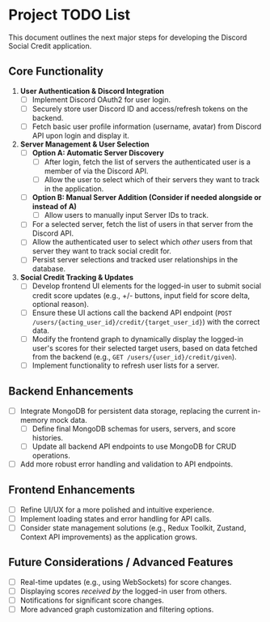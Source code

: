 # Project TODO List

This document outlines the next major steps for developing the Discord Social Credit application.

## Core Functionality

1.  **User Authentication & Discord Integration**
    *   [ ] Implement Discord OAuth2 for user login.
    *   [ ] Securely store user Discord ID and access/refresh tokens on the backend.
    *   [ ] Fetch basic user profile information (username, avatar) from Discord API upon login and display it.

2.  **Server Management & User Selection**
    *   [ ] **Option A: Automatic Server Discovery**
        *   [ ] After login, fetch the list of servers the authenticated user is a member of via the Discord API.
        *   [ ] Allow the user to select which of their servers they want to track in the application.
    *   [ ] **Option B: Manual Server Addition (Consider if needed alongside or instead of A)**
        *   [ ] Allow users to manually input Server IDs to track.
    *   [ ] For a selected server, fetch the list of users in that server from the Discord API.
    *   [ ] Allow the authenticated user to select which *other* users from that server they want to track social credit for.
    *   [ ] Persist server selections and tracked user relationships in the database.

3.  **Social Credit Tracking & Updates**
    *   [ ] Develop frontend UI elements for the logged-in user to submit social credit score updates (e.g., +/- buttons, input field for score delta, optional reason).
    *   [ ] Ensure these UI actions call the backend API endpoint (`POST /users/{acting_user_id}/credit/{target_user_id}`) with the correct data.
    *   [ ] Modify the frontend graph to dynamically display the logged-in user's scores for their selected target users, based on data fetched from the backend (e.g., `GET /users/{user_id}/credit/given`).
    *   [ ] Implement functionality to refresh user lists for a server.

## Backend Enhancements

*   [ ] Integrate MongoDB for persistent data storage, replacing the current in-memory mock data.
    *   [ ] Define final MongoDB schemas for users, servers, and score histories.
    *   [ ] Update all backend API endpoints to use MongoDB for CRUD operations.
*   [ ] Add more robust error handling and validation to API endpoints.

## Frontend Enhancements

*   [ ] Refine UI/UX for a more polished and intuitive experience.
*   [ ] Implement loading states and error handling for API calls.
*   [ ] Consider state management solutions (e.g., Redux Toolkit, Zustand, Context API improvements) as the application grows.

## Future Considerations / Advanced Features

*   [ ] Real-time updates (e.g., using WebSockets) for score changes.
*   [ ] Displaying scores *received by* the logged-in user from others.
*   [ ] Notifications for significant score changes.
*   [ ] More advanced graph customization and filtering options. 
